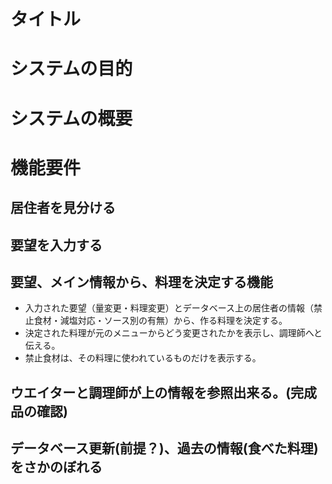 
# タイトル

# システムの目的

# システムの概要

# 機能要件

## 居住者を見分ける

## 要望を入力する

## 要望、メイン情報から、料理を決定する機能
- 入力された要望（量変更・料理変更）とデータベース上の居住者の情報（禁止食材・減塩対応・ソース別の有無）から、作る料理を決定する。  
- 決定された料理が元のメニューからどう変更されたかを表示し、調理師へと伝える。  
- 禁止食材は、その料理に使われているものだけを表示する。  

## ウエイターと調理師が上の情報を参照出来る。(完成品の確認)


## データベース更新(前提？)、過去の情報(食べた料理)をさかのぼれる
